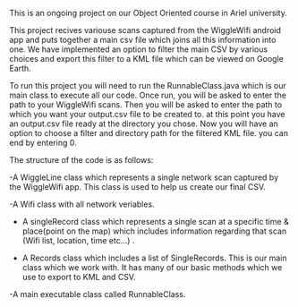 This is an ongoing project on our Object Oriented course in Ariel university.

This project recives variouse scans captured from the WiggleWifi android app and puts together a main csv file which joins all this information into one. We have implemented an option to filter the main CSV by various choices and export this filter to a KML file which can be viewed on Google Earth.


To run this project you will need to run the RunnableClass.java which is our main class to execute all our code.
Once run, you will be asked to enter the path to your WiggleWifi scans.
Then you will be asked to enter the path to which you want your output.csv file to be created to.
at this point you have an output.csv file ready at the directory you chose.
Now you will have an option to choose a filter and directory path for the filtered KML file.
you can end by entering 0.


The structure of the code is as follows:

-A WiggleLine class which represents a single network scan captured by the WiggleWifi app. This class is used to help us create our final CSV.

-A Wifi class with all network veriables. 

- A singleRecord class which represents a single scan at a specific time & place(point on the map) which includes information regarding that scan (Wifi list, location, time etc...) .

- A Records class which includes a list of SingleRecords. This is our main class which we work with. It has many of our basic methods which we use to export to KML and CSV.

-A main executable class called RunnableClass.


